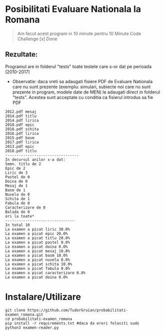 # Posibilitati Evaluare Nationala la Romana
> Am facut acest program in 10 minute pentru 10 Minute Code Challenge
[x] Done
>
## Rezultate: 
Programul are in folderul "tests" toate testele care s-or dat pe perioada (2010-2017)
- Observatie: daca vreti sa adaugati fisiere PDF de Evaluare Nationala care nu sunt prezente (exemplu: simulari, subiecte noi care nu sunt prezente in program, modele date de MEN) le adaugati direct in folderul "tests". Acestea sunt acceptate cu conditia ca fisierul introdus sa fie PDF
```
2012.pdf mesaj
2014.pdf titlu
2014.pdf lirica
2018.pdf epic
2018.pdf schita
2016.pdf lirica
2015.pdf basm
2017.pdf lirica
2013.pdf epic
2010.pdf titlu
---------------------------------
In decursul anilor s-a dat:
Semn. titlu de 2
Epic de 2
Liric de 3
Pastel de 0
Doina de 0
Mesaj de 1
Basm de 1
Nuvela de 0
Schita de 1
Fabula de 0
Caracterizare de 0
Balada de 0
ori la toate*
-------------------------------
In total 10
La examen a picat liric 30.0%
La examen a picat epic 20.0%
La examen a picat titlu 20.0%
La examen a picat pastel 0.0%
La examen a picat doina 0.0%
La examen a picat mesaj 10.0%
La examen a picat basm 10.0%
La examen a picat nuvela 0.0%
La examen a picat schita 10.0%
La examen a picat fabula 0.0%
La examen a picat caracterizare 0.0%
La examen a picat doina 0.0%
```

# Instalare/Utilizare
```
git clone https://github.com/TudorGruian/probabilitati-examen_romana.git
cd probabilitati-examen_romana
pip install -r requirements.txt #daca da erori folositi sudo
python3 examen-reader.py
```
